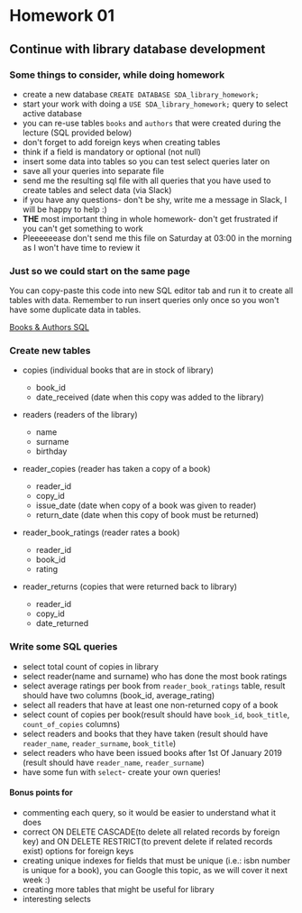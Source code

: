 # Homework 01
## Continue with library database development

### Some things to consider, while doing homework 
- create a new database `CREATE DATABASE SDA_library_homework;`
- start your work with doing a ```USE SDA_library_homework;``` query to select active database
- you can re-use tables `books` and `authors` that were created during the lecture (SQL provided below)
- don't forget to add foreign keys when creating tables
- think if a field is mandatory or optional (not null) 
- insert some data into tables so you can test select queries later on 
- save all your queries into separate file
- send me the resulting sql file with all queries that you have used to create tables and select data (via Slack)
- if you have any questions- don't be shy, write me a message in Slack, I will be happy to help :)
- **THE** most important thing in whole homework- don't get frustrated if you can't get something to work
- Pleeeeeease don't send me this file on Saturday at 03:00 in the morning as I won't have time to review it

### Just so we could start on the same page
You can copy-paste this code into new SQL editor tab and run it to create all tables with data. Remember to run insert queries only once so you won't have some duplicate data in tables.

[Books & Authors SQL](homework_01.sql)

### Create new tables
- copies (individual books that are in stock of library)
    - book_id
    - date_received (date when this copy was added to the library)

- readers (readers of the library)
    - name
    - surname
    - birthday

- reader_copies (reader has taken a copy of a book)
    - reader_id
    - copy_id
    - issue_date (date when copy of a book was given to reader)
    - return_date (date when this copy of book must be returned)

- reader_book_ratings (reader rates a book)
    - reader_id
    - book_id
    - rating
    
- reader_returns (copies that were returned back to library)
    - reader_id
    - copy_id
    - date_returned

### Write some SQL queries
- select total count of copies in library
- select reader(name and surname) who has done the most book ratings
- select average ratings per book from `reader_book_ratings` table, result should have two columns (book_id, average_rating)
- select all readers that have at least one non-returned copy of a book
- select count of copies per book(result should have `book_id`, `book_title`, `count_of_copies` columns)
- select readers and books that they have taken (result should have `reader_name`, `reader_surname`, `book_title`)
- select readers who have been issued books after 1st Of January 2019 (result should have `reader_name`, `reader_surname`)
- have some fun with `select`- create your own queries!

#### Bonus points for
- commenting each query, so it would be easier to understand what it does
- correct ON DELETE CASCADE(to delete all related records by foreign key) and ON DELETE RESTRICT(to prevent delete if related records exist) options for foreign keys
- creating unique indexes for fields that must be unique (i.e.: isbn number is unique for a book), you can Google this topic, as we will cover it next week :)
- creating more tables that might be useful for library
- interesting selects


